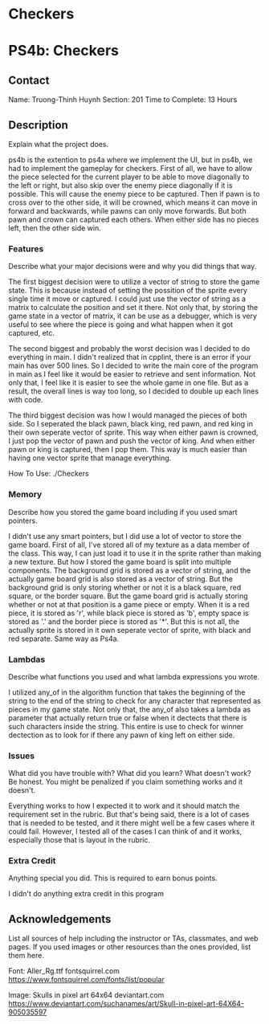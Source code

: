 # Checkers

# PS4b: Checkers

## Contact
Name: Truong-Thinh Huynh
Section: 201
Time to Complete: 13 Hours


## Description
Explain what the project does.

ps4b is the extention to ps4a where we implement the UI, but in ps4b, we had to implement the gameplay for checkers. First of all, we have to allow the piece selected for the current player to be able to move diagonally to the left or right, but also skip over the enemy piece diagonally if it is possible. This will cause the enemy piece to be captured. Then if pawn is to cross over to the other side, it will be crowned, which means it can move in forward and backwards, while pawns can only move forwards. But both pawn and crown can captured each others. When either side has no pieces left, then the other side win.

### Features
Describe what your major decisions were and why you did things that way.

The first biggest decision were to utilize a vector of string to store the game state. This is because instead of setting the possition of the sprite every single time it move or captured. I could just use the vector of string as a matrix to calculate the position and set it there. Not only that, by storing the game state in a vector of matrix, it can be use as a debugger, which is very useful to see where the piece is going and what happen when it got captured, etc.

The second biggest and probably the worst decision was I decided to do everything in main. I didn't realized that in cpplint, there is an error if your main has over 500 lines. So I decided to write the main core of the program in main as I feel like it would be easier to retrieve and sent information. Not only that, I feel like it is easier to see the whole game in one file. But as a result, the overall lines is way too long, so I decided to double up each lines with code. 

The third biggest decision was how I would managed the pieces of both side. So I seperated the black pawn, black king, red pawn, and red king in their own seperate vector of sprite. This way when either pawn is crowned, I just pop the vector of pawn and push the vector of king. And when either pawn or king is captured, then I pop them. This way is much easier than having one vector sprite that manage everything.

How To Use:
./Checkers

### Memory
Describe how you stored the game board including if you used smart pointers.

I didn't use any smart pointers, but I did use a lot of vector to store the game board. First of all, I've stored all of my texture as a data member of the class. This way, I can just load it to use it in the sprite rather than making a new texture. But how I stored the game board is split into multiple components. The background grid is stored as a vector of string, and the actually game board grid is also stored as a vector of string. But the background grid is only storing whether or not it is a black square, red square, or the border square. But the game board grid is actually storing whether or not at that position is a game piece or empty. When it is a red piece, it is stored as 'r', while black piece is stored as 'b', empty space is stored as '.' and the border piece is stored as '*'. But this is not all, the actually sprite is stored in it own seperate vector of sprite, with black and red separate. Same way as Ps4a.

### Lambdas
Describe what <algorithm> functions you used and what lambda expressions you wrote.

I utilized any_of in the algorithm function that takes the beginning of the string to the end of the string to check for any character that represented as pieces in my game state. Not only that, the any_of also takes a lambda as parameter that actually return true or false when it dectects that there is such characters inside the string. This entire is use to check for winner dectection as to look for if there any pawn of king left on either side.

### Issues
What did you have trouble with?  What did you learn?  What doesn't work?  Be honest.  You might be penalized if you claim something works and it doesn't.

Everything works to how I expected it to work and it should match the requirement set in the rubric. But that's being said, there is a lot of cases that is needed to be tested, and it there might well be a few cases where it could fail. However, I tested all of the cases I can think of and it works, especially those that is layout in the rubric.

### Extra Credit
Anything special you did.  This is required to earn bonus points.

I didn't do anything extra credit in this program

## Acknowledgements
List all sources of help including the instructor or TAs, classmates, and web pages.
If you used images or other resources than the ones provided, list them here.

Font: Aller_Rg.ttf
fontsquirrel.com
https://www.fontsquirrel.com/fonts/list/popular

Image: Skulls in pixel art 64x64
deviantart.com
https://www.deviantart.com/suchanames/art/Skull-in-pixel-art-64X64-905035597
